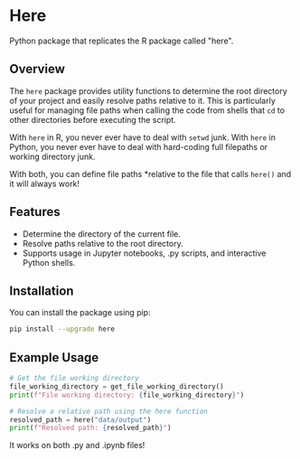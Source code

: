 # Here

Python package that replicates the R package called "here".

## Overview

The `here` package provides utility functions to determine the root directory of your project and easily resolve paths relative to it. This is particularly useful for managing file paths when calling the code from shells that `cd` to other directories before executing the script.

With `here` in R, you never ever have to deal with `setwd` junk.
With `here` in Python, you never ever have to deal with hard-coding full filepaths or working directory junk. 

With both, you can define file paths *relative to the file that calls `here()` and it will always work!

## Features

- Determine the directory of the current file.
- Resolve paths relative to the root directory.
- Supports usage in Jupyter notebooks, .py scripts, and interactive Python shells.

## Installation

You can install the package using pip:

```bash
pip install --upgrade here
```

## Example Usage

```python
# Get the file working directory
file_working_directory = get_file_working_directory()
print(f"File working directory: {file_working_directory}")

# Resolve a relative path using the here function
resolved_path = here("data/output")
print(f"Resolved path: {resolved_path}")
```

It works on both .py and .ipynb files!
